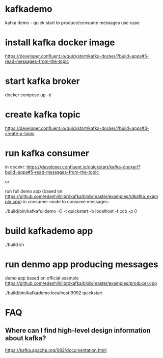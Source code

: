 # kafkademo

kafka demo - quick start to produce/consume messages use case

# install kafka docker image
https://developer.confluent.io/quickstart/kafka-docker/?build=apps#5-read-messages-from-the-topic

# start kafka broker
docker compose up -d

# create kafka topic
https://developer.confluent.io/quickstart/kafka-docker/?build=apps#3-create-a-topic

# run kafka consumer

in docekr:
https://developer.confluent.io/quickstart/kafka-docker/?build=apps#5-read-messages-from-the-topic

or

run full demo app (based on https://github.com/edenhill/librdkafka/blob/master/examples/rdkafka_example.cpp)
in consumer mode to consume messages:

./build/bin/kafkafulldemo -C -t quickstart -b localhost -f ccb -p 0

# build kafkademo app
./build.sh

# run denmo app producing messages
 
 demo app based on official example https://github.com/edenhill/librdkafka/blob/master/examples/producer.cpp
 
./build/bin/kafkademo localhost:9092 quickstart


# FAQ

## Where can I find high-level design information about kafka?

  https://kafka.apache.org/082/documentation.html
